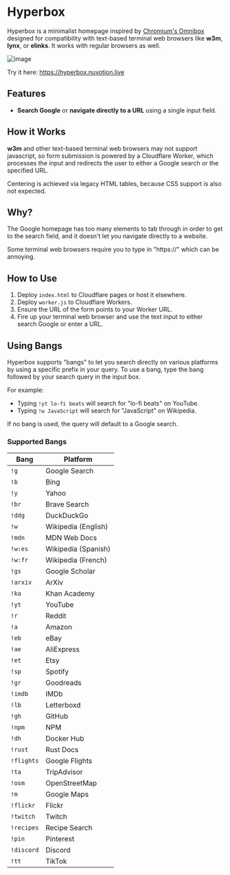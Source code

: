# Hyperbox

Hyperbox is a minimalist homepage inspired by [Chromium's Omnibox](https://www.chromium.org/user-experience/omnibox/) designed for compatibility with text-based terminal web browsers like **w3m**, **lynx**, or **elinks**. It works with regular browsers as well.

![image](https://github.com/user-attachments/assets/df300251-ff32-42d0-8d1e-db94ce6ee5be)

Try it here: https://hyperbox.nuvotion.live

## Features

- **Search Google** or **navigate directly to a URL** using a single input field.

## How it Works

**w3m** and other text-based terminal web browsers may not support javascript, so form submission is powered by a Cloudflare Worker, which processes the input and redirects the user to either a Google search or the specified URL.

 Centering is achieved via legacy HTML tables, because CSS support is also not expected.

## Why?

The Google homepage has too many elements to tab through in order to get to the search field, and it doesn't let you navigate directly to a website.

Some terminal web browsers require you to type in "https://" which can be annoying.

## How to Use

1. Deploy `index.html` to Cloudflare pages or host it elsewhere.
2. Deploy `worker.js` to Cloudflare Workers.
3. Ensure the URL of the form points to your Worker URL.
4. Fire up your terminal web browser and use the text input to either search Google or enter a URL.

## Using Bangs

Hyperbox supports "bangs" to let you search directly on various platforms by using a specific prefix in your query. To use a bang, type the bang followed by your search query in the input box. 

For example:
- Typing `!yt lo-fi beats` will search for "lo-fi beats" on YouTube.
- Typing `!w JavaScript` will search for "JavaScript" on Wikipedia.

If no bang is used, the query will default to a Google search.

### Supported Bangs

| Bang     | Platform                     |
|----------|------------------------------|
| `!g`     | Google Search                |
| `!b`     | Bing                         |
| `!y`     | Yahoo                        |
| `!br`    | Brave Search                 |
| `!ddg`   | DuckDuckGo                   |
| `!w`     | Wikipedia (English)          |
| `!mdn`   | MDN Web Docs                 |
| `!w:es`  | Wikipedia (Spanish)          |
| `!w:fr`  | Wikipedia (French)           |
| `!gs`    | Google Scholar               |
| `!arxiv` | ArXiv                        |
| `!ka`    | Khan Academy                 |
| `!yt`    | YouTube                      |
| `!r`     | Reddit                       |
| `!a`     | Amazon                       |
| `!eb`    | eBay                         |
| `!ae`    | AliExpress                   |
| `!et`    | Etsy                         |
| `!sp`    | Spotify                      |
| `!gr`    | Goodreads                    |
| `!imdb`  | IMDb                         |
| `!lb`    | Letterboxd                   |
| `!gh`    | GitHub                       |
| `!npm`   | NPM                          |
| `!dh`    | Docker Hub                   |
| `!rust`  | Rust Docs                    |
| `!flights` | Google Flights             |
| `!ta`    | TripAdvisor                  |
| `!osm`   | OpenStreetMap                |
| `!m`     | Google Maps                  |
| `!flickr`| Flickr                       |
| `!twitch`| Twitch                       |
| `!recipes` | Recipe Search              |
| `!pin`   | Pinterest                    |
| `!discord`| Discord                     |
| `!tt`    | TikTok                       |

